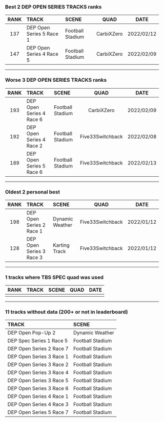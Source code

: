 ### Best 2 DEP OPEN SERIES TRACKS ranks
|RANK|TRACK|SCENE|QUAD|DATE|
|:---:|:---|:---|:---:|:---:|
|137|DEP Open Series 5 Race 1|Football Stadium|CarbiXZero|2022/02/12|
|147|DEP Open Series 4 Race 5|Football Stadium|CarbiXZero|2022/02/09|
---
### Worse 3 DEP OPEN SERIES TRACKS ranks
|RANK|TRACK|SCENE|QUAD|DATE|
|:---:|:---|:---|:---:|:---:|
|193|DEP Open Series 4 Race 6|Football Stadium|CarbiXZero|2022/02/09|
|192|DEP Open Series 4 Race 2|Football Stadium|Five33Switchback|2022/02/08|
|189|DEP Open Series 5 Race 6|Football Stadium|Five33Switchback|2022/02/13|
---
### Oldest 2 personal best
|RANK|TRACK|SCENE|QUAD|DATE|
|:---:|:---|:---|:---:|:---:|
|198|DEP Open Series 2 Race 1|Dynamic Weather|Five33Switchback|2022/01/12|
|128|DEP Open Series 3 Race 3|Karting Track|Five33Switchback|2022/01/12|
---
### 1 tracks where TBS SPEC quad was used
|RANK|TRACK|SCENE|QUAD|DATE|
|:---:|:---|:---|:---:|:---:|
||||||
---
### 11 tracks without data (200+ or not in leaderboard)
|TRACK|SCENE|
|:---|:---|
|DEP Open Pop-Up 2|Dynamic Weather|
|DEP Spec Series 1 Race 5|Football Stadium|
|DEP Open Series 2 Race 7|Football Stadium|
|DEP Open Series 3 Race 1|Football Stadium|
|DEP Open Series 3 Race 2|Football Stadium|
|DEP Open Series 3 Race 4|Football Stadium|
|DEP Open Series 3 Race 5|Football Stadium|
|DEP Open Series 3 Race 6|Football Stadium|
|DEP Open Series 4 Race 1|Football Stadium|
|DEP Open Series 4 Race 3|Football Stadium|
|DEP Open Series 5 Race 7|Football Stadium|
